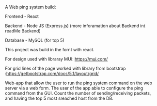 A Web ping system build:

Frontend - React

Backend - Node JS (Express.js) (more inforamation about Backend int readMe Backend)

Database - MySQL (for top 5)


This project was build in the fornt  with react.

For design used with libraray MUI: https://mui.com/

For grid lines of the page worked with library from bootstrap :https://getbootstrap.com/docs/5.1/layout/grid/


Web-app that allow the user to run the ping system command on the web server
via a web form. The user of the app able to configure the ping command from the GUI.
Count the number of sending/receiving packets, and having the top 5 most sreached host from the DB.
